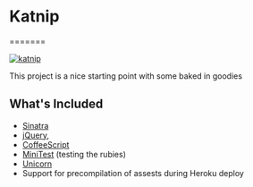 # Katnip
=======

[![katnip](http://farm4.staticflickr.com/3059/2550291034_40344abd1c.jpg)](http://www.flickr.com/photos/lambj/2550291034/)

This project is a nice starting point with some baked in goodies

## What's Included

- [Sinatra](http://www.sinatrarb.com/)
- [jQuery](http://jquery.com/),
- [CoffeeScript](http://coffeescript.org/)
- [MiniTest](https://github.com/seattlerb/minitest) (testing the rubies)
- [Unicorn](http://unicorn.bogomips.org/)
- Support for precompilation of assests during Heroku deploy
